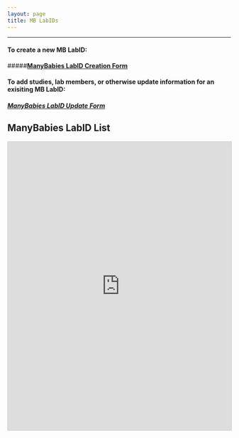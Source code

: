 ```yaml
---
layout: page
title: MB LabIDs
---
```



***
#### To create a new MB LabID: 
#####<a href="https://airtable.com/appRoqMKzcK3NsXt4/shrrS4GAmjHq8iKUm" target="_blank"><b>ManyBabies LabID Creation Form</b></a>

#### To add studies, lab members, or otherwise update information for an exisiting MB LabID: 
##### <a href="https://airtable.com/appRoqMKzcK3NsXt4/shr27ZHMaelzSrgEz" target="_blank"><b>ManyBabies LabID Update Form</b></a><br>


## ManyBabies LabID List
<!-- iframe embed labID public view -->
<iframe class="airtable-embed" src="https://airtable.com/embed/appRoqMKzcK3NsXt4/shrnPNko928LSk7DS?backgroundColor=blueDusty&viewControls=on" frameborder="0" onmousewheel="" width="100%" height="650" style="background: transparent; border: 1px solid #ccc;"></iframe>